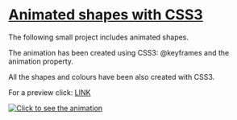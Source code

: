 <h1><a href="https://ewwan.github.io/bouncing_shapes/" title="Click to see the animation" target="_blank">Animated shapes with CSS3</a></h1>
<p>The following small project includes animated shapes.</p>
<p>The animation has been created using CSS3: @keyframes and the animation property.</p>
<p>All the shapes and colours have been also created with CSS3.</p>

For a preview click: <a href="https://ewwan.github.io/bouncing_shapes/" title="Click to see the animation" target="_blank" >LINK</a>

<a href="https://ewwan.github.io/bouncing_shapes/"><img src="https://i.imgur.com/WYMTuUI.png" title="Click to see the animation" /></a>

